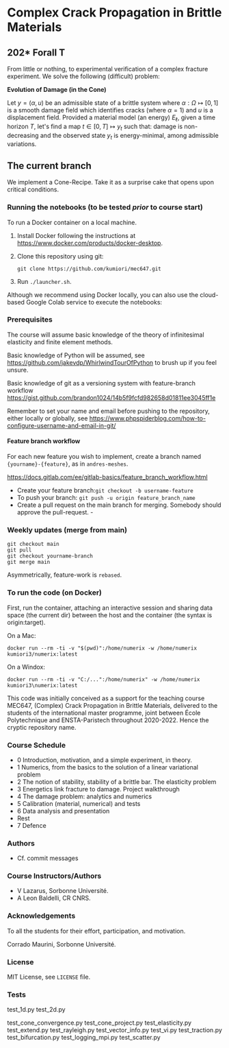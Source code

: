 # Complex Crack Propagation in Brittle Materials
## 202* Forall T

From little or nothing, to experimental verification of a complex fracture experiment.
We solve the following (difficult) problem:

**Evolution of Damage (in the Cone)**
 
Let $y=(\alpha, u)$ be an admissible state of a brittle system where $\alpha: \Omega \mapsto [0, 1]$ is a smooth damage field which identifies cracks (where $\alpha =1$) and $u$ is a displacement field. Provided a material model (an energy) $E_\ell$, given a time horizon $T$, let's find a map $t \in [0, T]\mapsto y_t$ such that: damage is non-decreasing and the observed state $y_t$ is energy-minimal, among admissible variations. 

## The current branch

We implement a Cone-Recipe. Take it as a surprise cake that opens upon critical conditions.

### Running the notebooks (to be tested *prior* to course start)

To run a Docker container on a local machine.

1. Install Docker following the instructions at
   https://www.docker.com/products/docker-desktop.

2. Clone this repository using git:

       git clone https://github.com/kumiori/mec647.git

3. Run `./launcher.sh`.

Although we recommend using Docker locally, you can also use the cloud-based Google Colab service to execute the notebooks:

### Prerequisites

The course will assume basic knowledge of the theory of infinitesimal elasticity and
finite element methods.

Basic knowledge of Python will be assumed, see https://github.com/jakevdp/WhirlwindTourOfPython
to brush up if you feel unsure.

Basic knowledge of git as a versioning system with feature-branch workflow
https://gist.github.com/brandon1024/14b5f9fcfd982658d01811ee3045ff1e

Remember to set your name and email before pushing to the repository,
either locally or globally, see https://www.phpspiderblog.com/how-to-configure-username-and-email-in-git/

#### Feature branch workflow

For each new feature you wish to implement, create a branch named ```{yourname}-{feature}```, 
as in ```andres-meshes```.

https://docs.gitlab.com/ee/gitlab-basics/feature_branch_workflow.html

 - Create your feature branch:`git checkout -b username-feature`
 - To push your branch: `git push -u origin feature_branch_name`
 - Create a pull request on the main branch for merging. Somebody should approve the pull-request. -

### Weekly updates (merge from main)
```
git checkout main
git pull
git checkout yourname-branch
git merge main
```

Asymmetrically, feature-work is `rebased`.

### To run the code (on Docker)

First, run the container, attaching an interactive session and sharing data space 
(the current dir) between the host and the container (the syntax is origin:target).

On a Mac:
```
docker run --rm -ti -v "$(pwd)":/home/numerix -w /home/numerix kumiori3/numerix:latest
```

On a Windox:
```
docker run --rm -ti -v "C:/...":/home/numerix" -w /home/numerix kumiori3\numerix:latest
```

This code was initially conceived as a support for the teaching course MEC647, 
(Complex) Crack Propagation in Brittle Materials, delivered to the students of the international
master programme, joint between École Polytechnique and ENSTA-Paristech throughout 2020-2022. 
Hence the cryptic repository name.

### Course Schedule


- 0 Introduction, motivation, and a simple experiment, in theory.
- 1 Numerics, from the basics to the solution of a linear variational problem 
- 2 The notion of stability, stability of a brittle bar. The elasticity problem
- 3 Energetics link fracture to damage. Project walkthrough 
- 4 The damage problem: analytics and numerics
- 5 Calibration (material, numerical) and tests
- 6 Data analysis and presentation
- Rest
- 7 Defence


### Authors
- Cf. commit messages
  
### Course Instructors/Authors

- V Lazarus, Sorbonne Université.
- A Leon Baldelli, CR CNRS.


### Acknowledgements

To all the students for their effort, participation, and motivation.

Corrado Maurini, Sorbonne Université.

### License

MIT License, see `LICENSE` file.

### Tests

test_1d.py
test_2d.py

test_cone_convergence.py
test_cone_project.py
test_elasticity.py
test_extend.py
test_rayleigh.py
test_vector_info.py
test_vi.py
test_traction.py
test_bifurcation.py
test_logging_mpi.py
test_scatter.py

